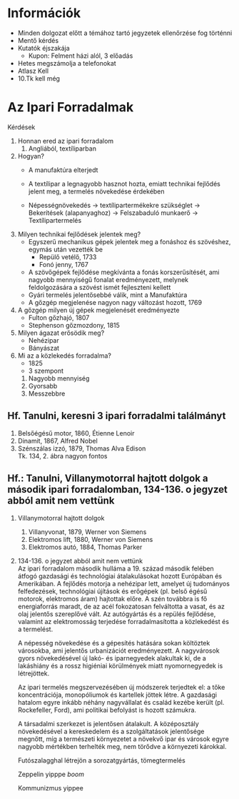 # Információk  
- Minden dolgozat előtt a témához tartó jegyzetek ellenőrzése fog történni  
- Mentő kérdés  
- Kutatók éjszakája  
  - Kupon: Felment házi alól, 3 előadás  
- Hetes megszámolja a telefonokat  
- Atlasz Kell  
- 10.Tk kell még  
  
# Az Ipari Forradalmak  
Kérdések  
1. Honnan ered az ipari forradalom  
   1. Angliából, textíliparban  
2. Hogyan?  
   - A manufaktúra elterjedt  
   - A textílipar a legnagyobb hasznot hozta, emiatt technikai fejlődés jelent meg, a termelés növekedése érdekében  
   
   - Népességnövekedés -> textílipartermékekre szükséglet -> Bekerítések (alapanyaghoz) -> Felszabaduló munkaerő -> Textílipartermelés  
3. Milyen technikai fejlődések jelentek meg?  
   - Egyszerű mechanikus gépek jelentek meg a fonáshoz és szövéshez, egymás után vezették be  
     - Repülő vetélő, 1733  
     - Fonó jenny, 1767  
   - A szövőgépek fejlődése megkívánta a fonás korszerűsítését, ami nagyobb mennyiségű fonalat eredményezett, melynek feldolgozására a szövést ismét fejleszteni kellett  
   - Gyári termelés jelentősebbé válik, mint a Manufaktúra  
   - A gőzgép megjelenése nagyon nagy változást hozott, 1769  
4. A gőzgép milyen új gépek megjelenését eredményezte  
   - Fulton gőzhajó, 1807  
   - Stephenson gőzmozdony, 1815  
5. Milyen ágazat erősödik meg?  
   - Nehézipar  
   - Bányászat  
6. Mi az a közlekedés forradalma?  
   - 1825  
   - 3 szempont  
    1. Nagyobb mennyiség  
    2. Gyorsabb  
    3. Messzebbre  
## Hf. Tanulni, keresni 3 ipari forradalmi találmányt  
1. Belsőégésű motor, 1860, Étienne Lenoir  
2. Dinamit, 1867, Alfred Nobel  
3. Szénszálas izzó, 1879, Thomas Alva Edison  
Tk. 134, 2. ábra nagyon fontos  
## Hf.: Tanulni, Villanymotorral hajtott dolgok a második ipari forradalomban, 134-136. o jegyzet abból amit nem vettünk  
1. Villanymotorral hajtott dolgok  
   1. Villanyvonat, 1879, Werner von Siemens  
   2. Elektromos lift, 1880, Werner von Siemens  
   3. Elektromos autó, 1884, Thomas Parker  
2. 134-136. o jegyzet abból amit nem vettünk  
   Az ipari forradalom második hulláma a 19. század második felében átfogó gazdasági és technológiai átalakulásokat hozott Európában és Amerikában. A fejlődés motorja a nehézipar lett, amelyet új tudományos felfedezések, technológiai újítások és erőgépek (pl. belső égésű motorok, elektromos áram) hajtottak előre. A szén továbbra is fő energiaforrás maradt, de az acél fokozatosan felváltotta a vasat, és az olaj jelentős szereplővé vált. Az autógyártás és a repülés fejlődése, valamint az elektromosság terjedése forradalmasította a közlekedést és a termelést.  
  
   A népesség növekedése és a gépesítés hatására sokan költöztek városokba, ami jelentős urbanizációt eredményezett. A nagyvárosok gyors növekedésével új lakó- és iparnegyedek alakultak ki, de a lakáshiány és a rossz higiéniai körülmények miatt nyomornegyedek is létrejöttek.  
  
   Az ipari termelés megszervezésében új módszerek terjedtek el: a tőke koncentrációja, monopóliumok és kartellek jöttek létre. A gazdasági hatalom egyre inkább néhány nagyvállalat és család kezébe került (pl. Rockefeller, Ford), ami politikai befolyást is hozott számukra.  
  
   A társadalmi szerkezet is jelentősen átalakult. A középosztály növekedésével a kereskedelem és a szolgáltatások jelentősége megnőtt, míg a természeti környezetet a növekvő ipar és városok egyre nagyobb mértékben terhelték meg, nem törődve a környezeti károkkal.  

   Futószalagghal létrejön a sorozatgyártás, tömegtermelés

   Zeppelin yipppe *boom*

   Kommunizmus yippee
   
   
